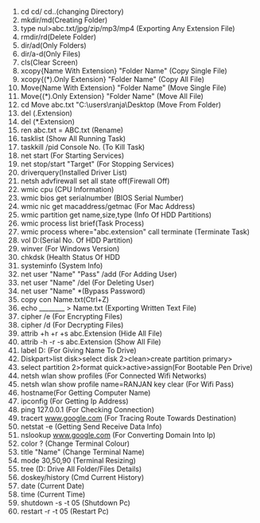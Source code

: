 1. cd cd/ cd..(changing Directory)
2. mkdir/md(Creating Folder)
3. type nul>abc.txt/jpg/zip/mp3/mp4 (Exporting Any Extension File)
4. rmdir/rd(Delete Folder)
5. dir/ad(Only Folders)
6. dir/a-d(Only Files)
7. cls(Clear Screen)
8. xcopy{Name With Extension} "Folder Name" (Copy Single File)
9. xcopy{(*).Only Extension} "Folder Name" (Copy All File)
10. Move{Name With Extension} "Folder Name" (Move Single File)
11. Move{(*).Only Extension} "Folder Name" (Move All File)
12. cd  Move abc.txt "C:\users\ranja\Desktop (Move From Folder)
13. del (.Extension)
14. del (*.Extension)
15. ren abc.txt = ABC.txt (Rename)
16. tasklist (Show All Running Task)
17. taskkill /pid Console No. (To Kill Task)
18. net start (For Starting Services)
19. net stop/start "Target" (For Stopping Services)
20. driverquery(Installed Driver List)
21. netsh advfirewall set all state off(Firewall Off)
22. wmic cpu (CPU Information)
23. wmic bios get serialnumber (BIOS Serial Number)
24. wmic nic get macaddress/getmac (For Mac Address)
25. wmic partition get name,size,type (Info Of HDD Partitions)
26. wmic process list brief(Task Process)
27. wmic process where="abc.extension" call terminate (Terminate Task)
28. vol D:(Serial No. Of HDD Partition)
29. winver (For Windows Version)
30. chkdsk (Health Status Of HDD
31. systeminfo (System Info)
32. net user "Name" "Pass" /add (For Adding User)
33. net user "Name" /del (For Deleting User)
34. net user "Name" *(Bypass Password)
35. copy con  Name.txt(Ctrl+Z)
36. echo ________  > Name.txt (Exporting Written Text File)
37. cipher /e (For Encrypting Files)
38. cipher /d (For Decrypting Files)
39. attrib +h +r +s  abc.Extension (Hide All File)
40. attrib -h -r -s  abc.Extension (Show All File)
41. label D: (For Giving Name To Drive)
42. Diskpart>list disk>select disk 2>clean>create partition primary>
43. select partition 2>format quick>active>assign(For Bootable Pen Drive)
44. netsh wlan show profiles (For Connected Wifi Networks)
45. netsh wlan show profile name=RANJAN key clear (For Wifi Pass)
46. hostname(For Getting Computer Name)
47. ipconfig (For Getting Ip Address)
48. ping 127.0.0.1 (For Checking Connection)
49. tracert www.google.com (For Tracing Route Towards Destination)
50. netstat -e (Getting Send Receive Data Info)
51. nslookup www.google.com (For Converting Domain Into Ip)
52. color ? (Change Terminal Colour)
53. title "Name" (Change Terminal Name)
54. mode 30,50,90 (Terminal Resizing)
55. tree (D: Drive All Folder/Files Details)
56. doskey/history (Cmd Current History)
57. date (Current Date)
58. time (Current Time)
59. shutdown -s -t 05 (Shutdown Pc)
60. restart  -r -t 05 (Restart Pc)
